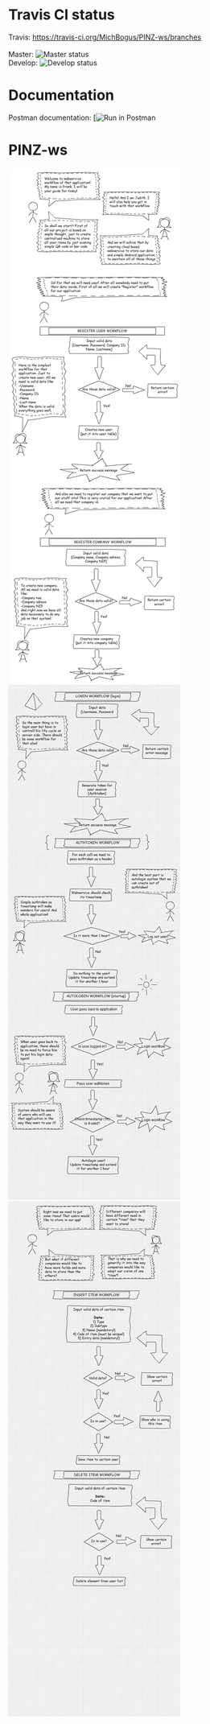 # Travis CI status

Travis: https://travis-ci.org/MichBogus/PINZ-ws/branches <br/> <br/>
Master: ![Master status](https://travis-ci.org/MichBogus/PINZ-ws.svg?branch=master) <br/>
Develop: ![Develop status](https://travis-ci.org/MichBogus/PINZ-ws.svg?branch=develop) <br/>

# Documentation

Postman documentation: [![Run in Postman](https://app.getpostman.com/run-collection/a54d80169955cbbebb98) <br/>

# PINZ-ws

![Register workflow](register_workflow.jpg)
![Login workflow](login_workflow.png)
![Items workflow](items_workflow.png)

